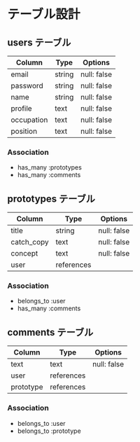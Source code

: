 # テーブル設計

## users テーブル

| Column     | Type   | Options     | 
| ---------- | ------ | ----------- | 
| email      | string | null: false | 
| password   | string | null: false | 
| name       | string | null: false | 
| profile    | text   | null: false | 
| occupation | text   | null: false | 
| position   | text   | null: false | 

### Association

- has_many :prototypes
- has_many :comments

## prototypes テーブル

| Column     | Type       | Options     | 
| ---------- | ---------- | ----------- | 
| title      | string     | null: false | 
| catch_copy | text       | null: false | 
| concept    | text       | null: false | 
| user       | references |             | 

### Association

- belongs_to :user
- has_many :comments

## comments テーブル

| Column    | Type       | Options     | 
| --------- | ---------- | ----------- | 
| text      | text       | null: false | 
| user      | references |             | 
| prototype | references |             | 

### Association

- belongs_to :user
- belongs_to :prototype
